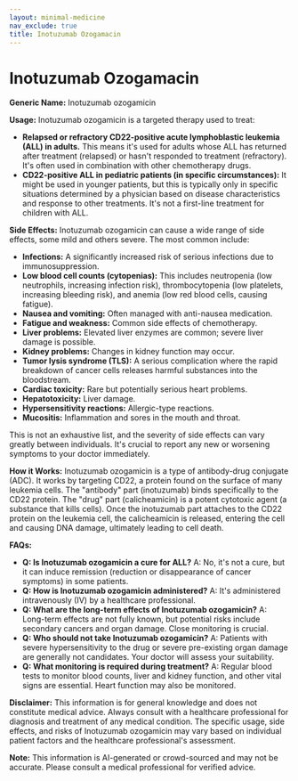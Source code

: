 ```yaml
---
layout: minimal-medicine
nav_exclude: true
title: Inotuzumab Ozogamacin
---
```


# Inotuzumab Ozogamacin

**Generic Name:** Inotuzumab ozogamicin

**Usage:** Inotuzumab ozogamicin is a targeted therapy used to treat:

* **Relapsed or refractory CD22-positive acute lymphoblastic leukemia (ALL) in adults.** This means it's used for adults whose ALL has returned after treatment (relapsed) or hasn't responded to treatment (refractory).  It's often used in combination with other chemotherapy drugs.
* **CD22-positive ALL in pediatric patients (in specific circumstances):**  It might be used in younger patients, but this is typically only in specific situations determined by a physician based on disease characteristics and response to other treatments.  It's not a first-line treatment for children with ALL.


**Side Effects:**  Inotuzumab ozogamicin can cause a wide range of side effects, some mild and others severe.  The most common include:

* **Infections:**  A significantly increased risk of serious infections due to immunosuppression.
* **Low blood cell counts (cytopenias):**  This includes neutropenia (low neutrophils, increasing infection risk), thrombocytopenia (low platelets, increasing bleeding risk), and anemia (low red blood cells, causing fatigue).
* **Nausea and vomiting:**  Often managed with anti-nausea medication.
* **Fatigue and weakness:** Common side effects of chemotherapy.
* **Liver problems:**  Elevated liver enzymes are common; severe liver damage is possible.
* **Kidney problems:**  Changes in kidney function may occur.
* **Tumor lysis syndrome (TLS):** A serious complication where the rapid breakdown of cancer cells releases harmful substances into the bloodstream.
* **Cardiac toxicity:**  Rare but potentially serious heart problems.
* **Hepatotoxicity:** Liver damage.
* **Hypersensitivity reactions:** Allergic-type reactions.
* **Mucositis:**  Inflammation and sores in the mouth and throat.

This is not an exhaustive list, and the severity of side effects can vary greatly between individuals.  It's crucial to report any new or worsening symptoms to your doctor immediately.


**How it Works:** Inotuzumab ozogamicin is a type of antibody-drug conjugate (ADC). It works by targeting CD22, a protein found on the surface of many leukemia cells. The "antibody" part (inotuzumab) binds specifically to the CD22 protein. The "drug" part (calicheamicin) is a potent cytotoxic agent (a substance that kills cells). Once the inotuzumab part attaches to the CD22 protein on the leukemia cell, the calicheamicin is released, entering the cell and causing DNA damage, ultimately leading to cell death.


**FAQs:**

* **Q: Is Inotuzumab ozogamicin a cure for ALL?** A: No, it's not a cure, but it can induce remission (reduction or disappearance of cancer symptoms) in some patients.
* **Q: How is Inotuzumab ozogamicin administered?** A: It's administered intravenously (IV) by a healthcare professional.
* **Q: What are the long-term effects of Inotuzumab ozogamicin?** A: Long-term effects are not fully known, but potential risks include secondary cancers and organ damage.  Close monitoring is crucial.
* **Q: Who should not take Inotuzumab ozogamicin?** A: Patients with severe hypersensitivity to the drug or severe pre-existing organ damage are generally not candidates.  Your doctor will assess your suitability.
* **Q: What monitoring is required during treatment?** A: Regular blood tests to monitor blood counts, liver and kidney function, and other vital signs are essential.  Heart function may also be monitored.


**Disclaimer:** This information is for general knowledge and does not constitute medical advice.  Always consult with a healthcare professional for diagnosis and treatment of any medical condition.  The specific usage, side effects, and risks of Inotuzumab ozogamicin may vary based on individual patient factors and the healthcare professional's assessment.


**Note:** This information is AI-generated or crowd-sourced and may not be accurate. Please consult a medical professional for verified advice.